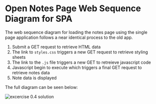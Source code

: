 # Open Notes Page Web Sequence Diagram for SPA

The web sequence diagram for loading the notes page using the single page application follows a near identical process to the old app.

1. Submit a GET request to retrieve HTML data
2. The link to `styles.css` triggers a new GET request to retrieve styling sheets
3. The link to the `.js` file triggers a new GET to retreieve javascript code
4. Javascript begin to execute which triggers a final GET request to retrieve notes data
5. Note data is displayed

The full diagram can be seen below:

![excercise 0.4 solution](./images/web-sequence-diagram.PNG)
